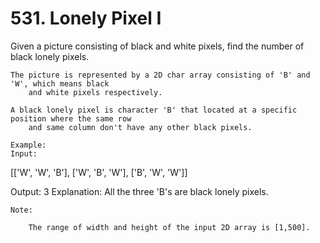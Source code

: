 # 531. Lonely Pixel I

Given a picture consisting of black and white pixels, find the number of black lonely
        pixels.

    The picture is represented by a 2D char array consisting of 'B' and 'W', which means black
        and white pixels respectively. 

    A black lonely pixel is character 'B' that located at a specific position where the same row
        and same column don't have any other black pixels.

    Example:
    Input:
[['W', 'W', 'B'],
 ['W', 'B', 'W'],
 ['B', 'W', 'W']]

Output: 3
Explanation: All the three 'B's are black lonely pixels.

    

    Note:
    
        The range of width and height of the input 2D array is [1,500].